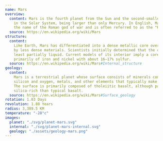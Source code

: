 ```yaml
---
name: Mars
overview:
  content: Mars is the fourth planet from the Sun and the second-smallest planet
    in the Solar System, being larger than only Mercury. In English, Mars carries
    the name of the Roman god of war and is often referred to as the "Red Planet".
  source: https://en.wikipedia.org/wiki/Mars
structure:
  content:
    Like Earth, Mars has differentiated into a dense metallic core overlaid
    by less dense materials. Scientists initially determined that the core is at
    least partially liquid. Current models of its interior imply a core consisting
    primarily of iron and nickel with about 16–17% sulfur.
  source: https://en.wikipedia.org/wiki/Mars#Internal_structure
geology:
  content:
    Mars is a terrestrial planet whose surface consists of minerals containing
    silicon and oxygen, metals, and other elements that typically make up rock.
    The surface is primarily composed of tholeiitic basalt, although parts are more
    silica-rich than typical basalt.
  source: https://en.wikipedia.org/wiki/Mars#Surface_geology
rotation: 1.03 Days
revolution: 1.88 Years
radius: 3,389.5 KM
temperature: "-28°c"
images:
  planet: "./svg/planet-mars.svg"
  internal: "./svg/planet-mars-internal.svg"
  geology: "./assets/geology-mars.png"
---
```

